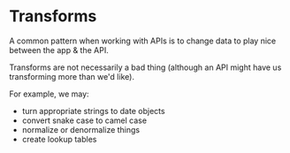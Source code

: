 # Transforms

A common pattern when working with APIs is to change data to play nice between the app & the API.  

Transforms are not necessarily a bad thing (although an API might have us transforming more than we'd like).

For example, we may:

* turn appropriate strings to date objects
* convert snake case to camel case
* normalize or denormalize things
* create lookup tables
